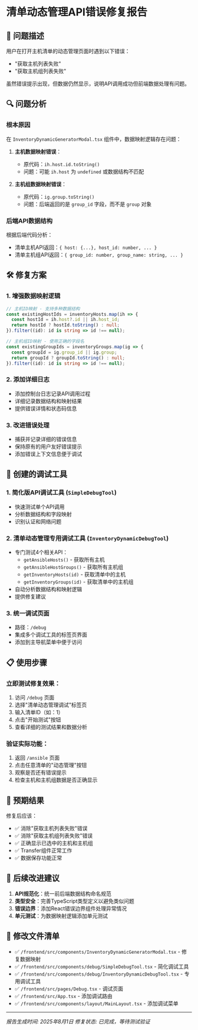 # 清单动态管理API错误修复报告

## 🐛 问题描述
用户在打开主机清单的动态管理页面时遇到以下错误：
- "获取主机列表失败" 
- "获取主机组列表失败"

虽然错误提示出现，但数据仍然显示，说明API调用成功但前端数据处理有问题。

## 🔍 问题分析

### 根本原因
在 `InventoryDynamicGeneratorModal.tsx` 组件中，数据映射逻辑存在问题：

1. **主机数据映射错误**：
   - 原代码：`ih.host.id.toString()`
   - 问题：可能 `ih.host` 为 `undefined` 或数据结构不匹配

2. **主机组数据映射错误**：
   - 原代码：`ig.group.toString()`
   - 问题：后端返回的是 `group_id` 字段，而不是 `group` 对象

### 后端API数据结构
根据后端代码分析：
- 清单主机API返回：`{ host: {...}, host_id: number, ... }`
- 清单主机组API返回：`{ group_id: number, group_name: string, ... }`

## 🛠️ 修复方案

### 1. 增强数据映射逻辑
```typescript
// 主机ID映射 - 支持多种数据结构
const existingHostIds = inventoryHosts.map(ih => {
  const hostId = ih.host?.id || ih.host_id;
  return hostId ? hostId.toString() : null;
}).filter((id): id is string => id !== null);

// 主机组ID映射 - 使用正确的字段名
const existingGroupIds = inventoryGroups.map(ig => {
  const groupId = ig.group_id || ig.group;
  return groupId ? groupId.toString() : null;
}).filter((id): id is string => id !== null);
```

### 2. 添加详细日志
- 添加控制台日志记录API调用过程
- 详细记录数据结构和映射结果
- 提供错误详情和状态码信息

### 3. 改进错误处理
- 捕获并记录详细的错误信息
- 保持原有的用户友好错误提示
- 添加错误上下文信息便于调试

## 🔧 创建的调试工具

### 1. 简化版API调试工具 (`SimpleDebugTool`)
- 快速测试单个API调用
- 分析数据结构和字段映射
- 识别认证和网络问题

### 2. 清单动态管理专用调试工具 (`InventoryDynamicDebugTool`)
- 专门测试4个相关API：
  - `getAnsibleHosts()` - 获取所有主机
  - `getAnsibleHostGroups()` - 获取所有主机组  
  - `getInventoryHosts(id)` - 获取清单中的主机
  - `getInventoryGroups(id)` - 获取清单中的主机组
- 自动分析数据结构和映射逻辑
- 提供修复建议

### 3. 统一调试页面
- 路径：`/debug`
- 集成多个调试工具的标签页界面
- 添加到主导航菜单中便于访问

## 📋 使用步骤

### 立即测试修复效果：
1. 访问 `/debug` 页面
2. 选择"清单动态管理调试"标签页
3. 输入清单ID（如：1）
4. 点击"开始测试"按钮
5. 查看详细的测试结果和数据分析

### 验证实际功能：
1. 返回 `/ansible` 页面
2. 点击任意清单的"动态管理"按钮
3. 观察是否还有错误提示
4. 检查主机和主机组数据是否正确显示

## 🎯 预期结果

修复后应该：
- ✅ 消除"获取主机列表失败"错误
- ✅ 消除"获取主机组列表失败"错误  
- ✅ 正确显示已选中的主机和主机组
- ✅ Transfer组件正常工作
- ✅ 数据保存功能正常

## 🔄 后续改进建议

1. **API规范化**：统一前后端数据结构命名规范
2. **类型安全**：完善TypeScript类型定义以避免类似问题
3. **错误边界**：添加React错误边界组件处理异常情况
4. **单元测试**：为数据映射逻辑添加单元测试

## 📝 修改文件清单

- ✅ `/frontend/src/components/InventoryDynamicGeneratorModal.tsx` - 修复数据映射
- ✅ `/frontend/src/components/debug/SimpleDebugTool.tsx` - 简化调试工具
- ✅ `/frontend/src/components/debug/InventoryDynamicDebugTool.tsx` - 专用调试工具
- ✅ `/frontend/src/pages/Debug.tsx` - 调试页面
- ✅ `/frontend/src/App.tsx` - 添加调试路由
- ✅ `/frontend/src/components/layout/MainLayout.tsx` - 添加调试菜单

---

*报告生成时间: 2025年8月1日*
*修复状态: 已完成，等待测试验证*
